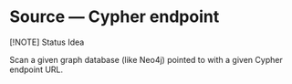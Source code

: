 # Source &mdash; Cypher endpoint

[!NOTE] Status
Idea

Scan a given graph database (like Neo4j) pointed to with a
given Cypher endpoint URL.
